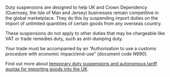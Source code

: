 Duty suspensions are designed to help UK and Crown Dependency (Guernsey, the Isle of Man and Jersey) businesses remain competitive in the global marketplace. They do this by suspending import duties on the import of unlimited quantities of certain goods from any overseas country.

These suspensions do not apply to other duties that may be chargeable like VAT or trade remedies duty, such as anti-dumping duty.

Your trade must be accompanied by an “Authorisation to use a customs procedure with economic impact/end-use” (document code N990).

Find out more about [temporary duty suspensions and autonomous tariff quotas for importing goods into the UK](https://www.gov.uk/guidance/duty-suspensions-and-tariff-quotas).
